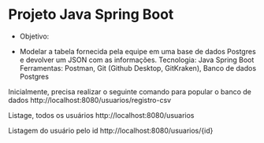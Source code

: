 # Projeto Java Spring Boot

* Objetivo:

- Modelar a tabela fornecida pela equipe em uma base de dados Postgres e devolver um JSON com as informações. 
Tecnologia: Java Spring Boot Ferramentas: Postman, Git (Github Desktop, GitKraken), Banco de dados Postgres 

Inicialmente, precisa realizar o seguinte comando para popular o banco de dados
http://localhost:8080/usuarios/registro-csv

Listage, todos os usuários
http://localhost:8080/usuarios

Listagem do usuário pelo id 
http://localhost:8080/usuarios/{id}

